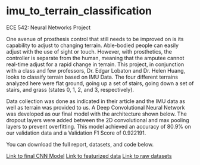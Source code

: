# imu_to_terrain_classification
ECE 542: Neural Networks Project

One avenue of prosthesis control that still needs to be improved on is its capability to adjust to changing terrain. Able-bodied people can easily adjust with the use of sight or touch.  However, with prosthetics, the controller is separate from the human, meaning that the amputee cannot real-time adjust for a rapid change in terrain.  This project, in conjunction with a class and few professors, Dr. Edgar Lobaton and Dr. Helen Huang, looks to classify terrain based on IMU Data.	The four different terrains analyzed here were flat ground, going up a set of stairs, going down a set of stairs, and grass (states 0, 1, 2, and 3, respectively).

Data collection was done as indicated in their article and the IMU data as well as terrain was provided to us. A Deep Convolutional Neural Network was developed as our final model with the architecture shown below. The dropout layers were added between the 2D convolutional and max pooling layers to prevent overfitting. This model achieved an accuracy of 80.9% on our validation data and a Validation F1 Score of 0.922191.

You can download the full report, datasets, and code below.

[Link to final CNN Model](https://drive.google.com/file/d/14aRelOQVOhwwMXOUBSe2YlWJlt4Z4LUV/view?usp=drive_link)
[Link to featurized data](https://drive.google.com/file/d/1pms9gk0EcfITO89gjO6O24IaMkYP7RZE/view?usp=drive_link)
[Link to raw datasets](https://drive.google.com/file/d/1jBFhAh7bdigv9hfjBM3Pu5CmMAt4q6Hl/view?usp=drive_link)
